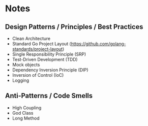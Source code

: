 # Notes

## Design Patterns / Principles / Best Practices

- Clean Architecture
- Standard Go Project Layout (https://github.com/golang-standards/project-layout)
- Single Responsibility Principle (SRP)
- Test-Driven Development (TDD)
- Mock objects
- Dependency Inversion Principle (DIP)
- Inversion of Control (IoC)
- Logging

## Anti-Patterns / Code Smells

- High Coupling
- God Class
- Long Method
